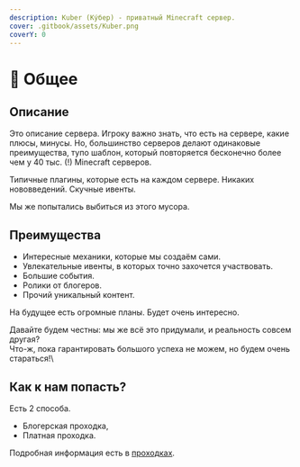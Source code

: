 ```yaml
---
description: Kuber (Кýбер) - приватный Minecraft сервер.
cover: .gitbook/assets/Kuber.png
coverY: 0
---
```


# 💬 Общее

## Описание

Это описание сервера. Игроку важно знать, что есть на сервере, какие плюсы, минусы. Но, большинство серверов делают одинаковые преимущества, тупо шаблон, который повторяется бесконечно более чем у 40 тыс. (!) Minecraft серверов.&#x20;

Типичные плагины, которые есть на каждом сервере. Никаких нововведений. Скучные ивенты.

Мы же попытались выбиться из этого мусора.

## Преимущества

* Интересные механики, которые мы создаём сами.
* Увлекательные ивенты, в которых точно захочется участвовать.
* Большие события.
* Ролики от блогеров.
* Прочий уникальный контент.

На будущее есть огромные планы. Будет очень интересно.



Давайте будем честны: мы же всё это придумали, и реальность совсем другая? \
Что-ж, пока гарантировать большого успеха не можем, но будем очень стараться!\


## Как к нам попасть?

Есть 2 способа.

* Блогерская проходка,
* Платная проходка.

Подробная информация есть в [проходках](door/).
